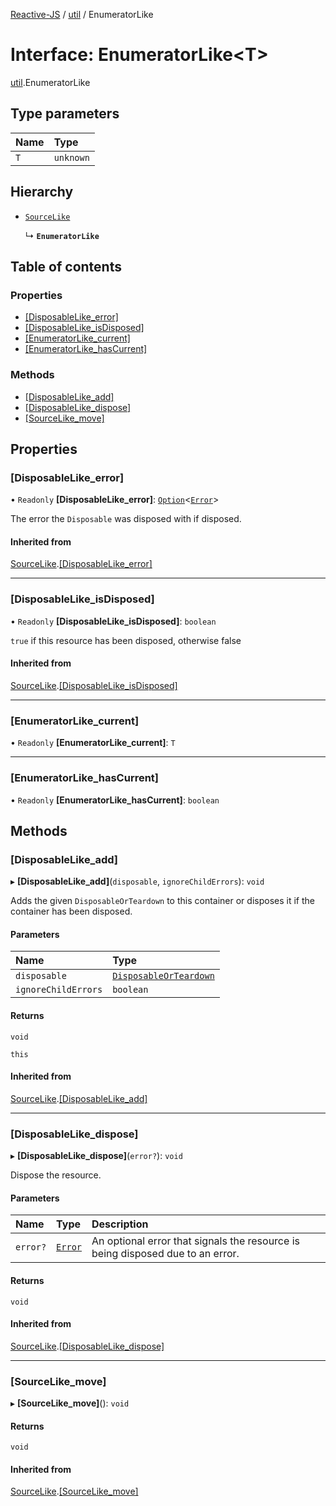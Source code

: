 [Reactive-JS](../README.md) / [util](../modules/util.md) / EnumeratorLike

# Interface: EnumeratorLike<T\>

[util](../modules/util.md).EnumeratorLike

## Type parameters

| Name | Type |
| :------ | :------ |
| `T` | `unknown` |

## Hierarchy

- [`SourceLike`](util.SourceLike.md)

  ↳ **`EnumeratorLike`**

## Table of contents

### Properties

- [[DisposableLike\_error]](util.EnumeratorLike.md#[disposablelike_error])
- [[DisposableLike\_isDisposed]](util.EnumeratorLike.md#[disposablelike_isdisposed])
- [[EnumeratorLike\_current]](util.EnumeratorLike.md#[enumeratorlike_current])
- [[EnumeratorLike\_hasCurrent]](util.EnumeratorLike.md#[enumeratorlike_hascurrent])

### Methods

- [[DisposableLike\_add]](util.EnumeratorLike.md#[disposablelike_add])
- [[DisposableLike\_dispose]](util.EnumeratorLike.md#[disposablelike_dispose])
- [[SourceLike\_move]](util.EnumeratorLike.md#[sourcelike_move])

## Properties

### [DisposableLike\_error]

• `Readonly` **[DisposableLike\_error]**: [`Option`](../modules/functions.md#option)<[`Error`](../modules/util.md#error)\>

The error the `Disposable` was disposed with if disposed.

#### Inherited from

[SourceLike](util.SourceLike.md).[[DisposableLike_error]](util.SourceLike.md#[disposablelike_error])

___

### [DisposableLike\_isDisposed]

• `Readonly` **[DisposableLike\_isDisposed]**: `boolean`

`true` if this resource has been disposed, otherwise false

#### Inherited from

[SourceLike](util.SourceLike.md).[[DisposableLike_isDisposed]](util.SourceLike.md#[disposablelike_isdisposed])

___

### [EnumeratorLike\_current]

• `Readonly` **[EnumeratorLike\_current]**: `T`

___

### [EnumeratorLike\_hasCurrent]

• `Readonly` **[EnumeratorLike\_hasCurrent]**: `boolean`

## Methods

### [DisposableLike\_add]

▸ **[DisposableLike_add]**(`disposable`, `ignoreChildErrors`): `void`

Adds the given `DisposableOrTeardown` to this container or disposes it if the container has been disposed.

#### Parameters

| Name | Type |
| :------ | :------ |
| `disposable` | [`DisposableOrTeardown`](../modules/util.md#disposableorteardown) |
| `ignoreChildErrors` | `boolean` |

#### Returns

`void`

`this`

#### Inherited from

[SourceLike](util.SourceLike.md).[[DisposableLike_add]](util.SourceLike.md#[disposablelike_add])

___

### [DisposableLike\_dispose]

▸ **[DisposableLike_dispose]**(`error?`): `void`

Dispose the resource.

#### Parameters

| Name | Type | Description |
| :------ | :------ | :------ |
| `error?` | [`Error`](../modules/util.md#error) | An optional error that signals the resource is being disposed due to an error. |

#### Returns

`void`

#### Inherited from

[SourceLike](util.SourceLike.md).[[DisposableLike_dispose]](util.SourceLike.md#[disposablelike_dispose])

___

### [SourceLike\_move]

▸ **[SourceLike_move]**(): `void`

#### Returns

`void`

#### Inherited from

[SourceLike](util.SourceLike.md).[[SourceLike_move]](util.SourceLike.md#[sourcelike_move])
